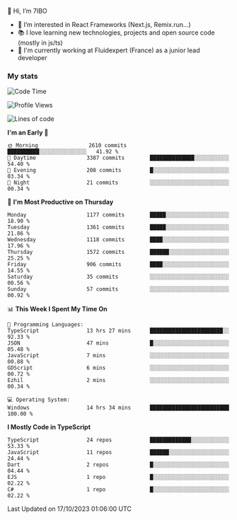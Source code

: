 👋 Hi, I’m 7IBO

- 👀 I’m interested in React Frameworks (Next.js, Remix.run...)
- 📚 I love learning new technologies, projects and open source code (mostly in js/ts)
- 💼 I'm currently working at Fluidexpert (France) as a junior lead developer

### My stats
<!--START_SECTION:waka-->
![Code Time](http://img.shields.io/badge/Code%20Time-246%20hrs%206%20mins-blue)

![Profile Views](http://img.shields.io/badge/Profile%20Views-0-blue)

![Lines of code](https://img.shields.io/badge/From%20Hello%20World%20I%27ve%20Written-7.5%20million%20lines%20of%20code-blue)

**I'm an Early 🐤** 

```text
🌞 Morning                2610 commits        ██████████░░░░░░░░░░░░░░░   41.92 % 
🌆 Daytime                3387 commits        ██████████████░░░░░░░░░░░   54.40 % 
🌃 Evening                208 commits         █░░░░░░░░░░░░░░░░░░░░░░░░   03.34 % 
🌙 Night                  21 commits          ░░░░░░░░░░░░░░░░░░░░░░░░░   00.34 % 
```
📅 **I'm Most Productive on Thursday** 

```text
Monday                   1177 commits        █████░░░░░░░░░░░░░░░░░░░░   18.90 % 
Tuesday                  1361 commits        █████░░░░░░░░░░░░░░░░░░░░   21.86 % 
Wednesday                1118 commits        ████░░░░░░░░░░░░░░░░░░░░░   17.96 % 
Thursday                 1572 commits        ██████░░░░░░░░░░░░░░░░░░░   25.25 % 
Friday                   906 commits         ████░░░░░░░░░░░░░░░░░░░░░   14.55 % 
Saturday                 35 commits          ░░░░░░░░░░░░░░░░░░░░░░░░░   00.56 % 
Sunday                   57 commits          ░░░░░░░░░░░░░░░░░░░░░░░░░   00.92 % 
```


📊 **This Week I Spent My Time On** 

```text
💬 Programming Languages: 
TypeScript               13 hrs 27 mins      ███████████████████████░░   92.33 % 
JSON                     47 mins             █░░░░░░░░░░░░░░░░░░░░░░░░   05.48 % 
JavaScript               7 mins              ░░░░░░░░░░░░░░░░░░░░░░░░░   00.88 % 
GDScript                 6 mins              ░░░░░░░░░░░░░░░░░░░░░░░░░   00.72 % 
Ezhil                    2 mins              ░░░░░░░░░░░░░░░░░░░░░░░░░   00.34 % 

💻 Operating System: 
Windows                  14 hrs 34 mins      █████████████████████████   100.00 % 
```

**I Mostly Code in TypeScript** 

```text
TypeScript               24 repos            █████████████░░░░░░░░░░░░   53.33 % 
JavaScript               11 repos            ██████░░░░░░░░░░░░░░░░░░░   24.44 % 
Dart                     2 repos             █░░░░░░░░░░░░░░░░░░░░░░░░   04.44 % 
EJS                      1 repo              █░░░░░░░░░░░░░░░░░░░░░░░░   02.22 % 
C#                       1 repo              █░░░░░░░░░░░░░░░░░░░░░░░░   02.22 % 
```




 Last Updated on 17/10/2023 01:06:00 UTC
<!--END_SECTION:waka-->
